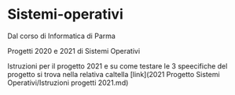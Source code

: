 # Sistemi-operativi
Dal corso di Informatica di Parma 

Progetti 2020 e 2021 di Sistemi Operativi

Istruzioni per il progetto 2021 e su come testare le 3 speecifiche del progetto si trova nella relativa caltella [link](2021 Progetto Sistemi Operativi/Istruzioni progetti 2021.md)
